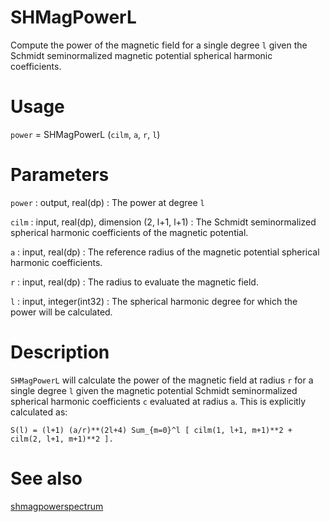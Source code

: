 # SHMagPowerL

Compute the power of the magnetic field for a single degree `l` given the Schmidt seminormalized magnetic potential spherical harmonic coefficients.

# Usage

`power` = SHMagPowerL (`cilm`, `a`, `r`, `l`)

# Parameters

`power` : output, real(dp)
:   The power at degree `l`

`cilm` : input, real(dp), dimension (2, l+1, l+1)
:   The Schmidt seminormalized spherical harmonic coefficients of the magnetic potential.

`a` : input, real(dp)
:   The reference radius of the magnetic potential spherical harmonic coefficients.

`r` : input, real(dp)
:   The radius to evaluate the magnetic field.

`l` : input, integer(int32)
:   The spherical harmonic degree for which the power will be calculated.

# Description

`SHMagPowerL` will calculate the power of the magnetic field at radius `r` for a single degree `l` given the magnetic potential Schmidt seminormalized spherical harmonic coefficients `c` evaluated at radius `a`. This is explicitly calculated as:

`S(l) = (l+1) (a/r)**(2l+4) Sum_{m=0}^l [ cilm(1, l+1, m+1)**2 + cilm(2, l+1, m+1)**2 ].`

# See also

[shmagpowerspectrum](shmagpowerspectrum.html)
